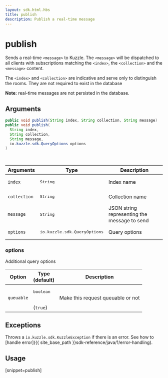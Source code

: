 ```yaml
---
layout: sdk.html.hbs
title: publish
description: Publish a real-time message
---
```


# publish

Sends a real-time `<message>` to Kuzzle. The `<message>` will be dispatched to all clients with subscriptions matching the `<index>`, the `<collection>` and the `<message>` content.

The `<index>` and `<collection>` are indicative and serve only to distinguish the rooms. They are not required to exist in the database

**Note:** real-time messages are not persisted in the database.

## Arguments

```java
public void publish(String index, String collection, String message)
public void publish(
  String index,
  String collection,
  String message,
  io.kuzzle.sdk.QueryOptions options
)
```

<br/>

| Arguments    | Type    | Description |
|--------------|---------|-------------|
| `index` | <pre>String</pre> | Index name    |
| `collection` | <pre>String</pre> | Collection name   |
| `message` | <pre>String</pre> | JSON string representing the message to send |
| `options` | <pre>io.kuzzle.sdk.QueryOptions</pre> | Query options |

### options

Additional query options

| Option     | Type<br/>(default)    | Description                       |
| ---------- | ------- | --------------------------------- |
| `queuable` | <pre>boolean</pre><br/>(`true`) | Make this request queuable or not |

## Exceptions

Throws a `io.kuzzle.sdk.KuzzleException` if there is an error. See how to [handle error]({{ site_base_path }}sdk-reference/java/1/error-handling).

## Usage

[snippet=publish]
